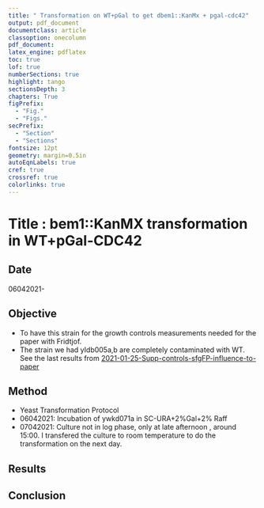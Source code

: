 ```yaml
---
title: " Transformation on WT+pGal to get dbem1::KanMx + pgal-cdc42"
output: pdf_document
documentclass: article
classoption: onecolumn
pdf_document:
latex_engine: pdflatex
toc: true
lof: true
numberSections: true
highlight: tango
sectionsDepth: 3
chapters: True
figPrefix:
  - "Fig."
  - "Figs."
secPrefix:
  - "Section"
  - "Sections"
fontsize: 12pt
geometry: margin=0.5in
autoEqnLabels: true
cref: true
crossref: true
colorlinks: true
---
```


# Title : bem1::KanMX transformation in WT+pGal-CDC42

## Date

06042021- 

## Objective

-  To have this strain for the growth controls measurements needed for the paper with Fridtjof. 
- The strain we had yIdb005a,b are completely contaminated with WT. See the last results from [2021-01-25-Supp-controls-sfgFP-influence-to-paper](../2021-01/2021-01-25-Supp-controls-sfgFP-influence-to-paper.md)

## Method

- Yeast Transformation Protocol
- 06042021: Incubation of ywkd071a in SC-URA+2%Gal+2% Raff 
- 07042021: Culture not in log phase, only at late afternoon , around 15:00. I transfered the culture to room temperature to do the transformation on the next day. 
## Results

## Conclusion